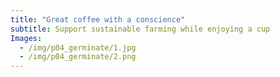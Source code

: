```yaml
---
title: "Great coffee with a conscience"
subtitle: Support sustainable farming while enjoying a cup
Images:
  - /img/p04_germinate/1.jpg
  - /img/p04_germinate/2.png
---
```


